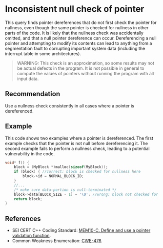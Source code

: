 # Inconsistent null check of pointer
This query finds pointer dereferences that do not first check the pointer for nullness, even though the same pointer is checked for nullness in other parts of the code. It is likely that the nullness check was accidentally omitted, and that a null pointer dereference can occur. Dereferencing a null pointer and attempting to modify its contents can lead to anything from a segmentation fault to corrupting important system data (including the interrupt table in some architectures).

> WARNING: This check is an approximation, so some results may not be actual defects in the program. It is not possible in general to compute the values of pointers without running the program with all input data.

## Recommendation
Use a nullness check consistently in all cases where a pointer is dereferenced.


## Example
This code shows two examples where a pointer is dereferenced. The first example checks that the pointer is not null before dereferencing it. The second example fails to perform a nullness check, leading to a potential vulnerability in the code.


```cpp
void* f() {
	block = (MyBlock *)malloc(sizeof(MyBlock));
	if (block) { //correct: block is checked for nullness here
		block->id = NORMAL_BLOCK_ID;
	}
	//...
	/* make sure data-portion is null-terminated */
	block->data[BLOCK_SIZE - 1] = '\0'; //wrong: block not checked for nullness here
	return block;
}

```

## References
* SEI CERT C++ Coding Standard: [MEM10-C. Define and use a pointer validation function](https://wiki.sei.cmu.edu/confluence/display/c/MEM10-C.+Define+and+use+a+pointer+validation+function).
* Common Weakness Enumeration: [CWE-476](https://cwe.mitre.org/data/definitions/476.html).
